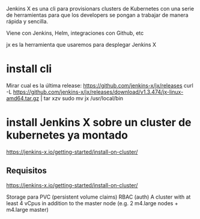 Jenkins X es una cli para provisionars clusters de Kubernetes con una serie de herramientas para que los developers se pongan a trabajar de manera rápida y sencilla.

Viene con Jenkins, Helm, integraciones con Github, etc

jx es la herramienta que usaremos para desplegar Jenkins X

# install cli
Mirar cual es la última release: https://github.com/jenkins-x/jx/releases
curl -L https://github.com/jenkins-x/jx/releases/download/v1.3.474/jx-linux-amd64.tar.gz | tar xzv
sudo mv jx /usr/local/bin


# install Jenkins X sobre un cluster de kubernetes ya montado
https://jenkins-x.io/getting-started/install-on-cluster/

## Requisitos
https://jenkins-x.io/getting-started/install-on-cluster/

Storage para PVC (persistent volume claims)
RBAC (auth)
A cluster with at least 4 vCpus in addition to the master node (e.g. 2 m4.large nodes + m4.large master)
